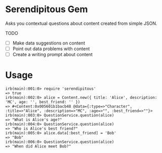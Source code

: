 # Serendipitous Gem

Asks you contextual questions about content created from simple JSON.

TODO

 - [ ] Make data suggestions on content
 - [ ] Point out data problems with content
 - [ ] Create a writing prompt about content

# Usage

```
irb(main):001:0> require 'serendipitous'
=> true
irb(main):002:0> alice = Content.new({ title: 'Alice', description: 'MC', age: '', best_friend: '' })
=> #<Content:0x005601b1bacb48 @data={:type=>"Character", :title=>"Alice", :description=>"MC", :age=>"", :best_friend=>""}>
irb(main):003:0> QuestionService.question(alice)
=> "What is Alice's age?"
irb(main):004:0> QuestionService.question(alice)
=> "Who is Alice's best friend?"
irb(main):005:0> alice.data[:best_friend] = 'Bob'
=> "Bob"
irb(main):006:0> QuestionService.question(alice)
=> "When did Alice meet Bob?"
```
